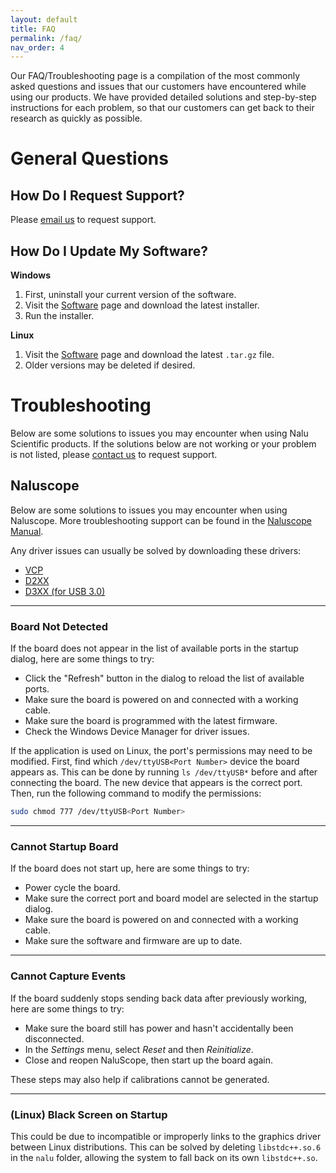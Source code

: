 ```yaml
---
layout: default
title: FAQ
permalink: /faq/
nav_order: 4
---
```


Our FAQ/Troubleshooting page is a compilation of the most commonly asked questions and issues that our customers have encountered while using our products.
We have provided detailed solutions and step-by-step instructions for each problem, so that our customers can get back to their research as quickly as possible.

# General Questions

## How Do I Request Support?

Please [email us](/contact/) to request support.

## How Do I Update My Software?

**Windows**

1. First, uninstall your current version of the software.
2. Visit the [Software](/software/) page and download the latest installer.
3. Run the installer.

**Linux**

1. Visit the [Software](/software/) page and download the latest `.tar.gz` file.
2. Older versions may be deleted if desired.


# Troubleshooting

Below are some solutions to issues you may encounter when using Nalu Scientific products.
If the solutions below are not working or your problem is not listed, please [contact us](/contact/) to request support.

## Naluscope

Below are some solutions to issues you may encounter when using Naluscope. More troubleshooting support can be found in the [Naluscope Manual](/documentation/).

<div class="notice--info" markdown="1">
Any driver issues can usually be solved by downloading these drivers:

- [VCP](https://ftdichip.com/drivers/vcp-drivers/)
- [D2XX](https://ftdichip.com/drivers/d2xx-drivers/)
- [D3XX (for USB 3.0)](https://ftdichip.com/drivers/d3xx-drivers/)
</div>

----

### Board Not Detected

If the board does not appear in the list of available ports in the startup dialog, here are some things to try:

* Click the "Refresh" button in the dialog to reload the list of available ports.
* Make sure the board is powered on and connected with a working cable.
* Make sure the board is programmed with the latest firmware.
* Check the Windows Device Manager for driver issues.

If the application is used on Linux, the port's permissions may need to be modified.
First, find which `/dev/ttyUSB<Port Number>` device the board appears as. This can be done by running `ls /dev/ttyUSB*` before and after connecting the board. The new device that appears is the correct port. Then, run the following command to modify the permissions:

```sh
sudo chmod 777 /dev/ttyUSB<Port Number>
```

----

### Cannot Startup Board

If the board does not start up, here are some things to try:

* Power cycle the board.
* Make sure the correct port and board model are selected in the startup dialog.
* Make sure the board is powered on and connected with a working cable.
* Make sure the software and firmware are up to date.

----

### Cannot Capture Events

If the board suddenly stops sending back data after previously working, here are some things to try:

* Make sure the board still has power and hasn't accidentally been disconnected.
* In the *Settings* menu, select *Reset* and then *Reinitialize*.
* Close and reopen NaluScope, then start up the board again.

These steps may also help if calibrations cannot be generated.

---

### (Linux) Black Screen on Startup

This could be due to incompatible or improperly links to the graphics driver between
Linux distributions. This can be solved by deleting `libstdc++.so.6` in the `nalu` folder,
allowing the system to fall back on its own `libstdc++.so`.
